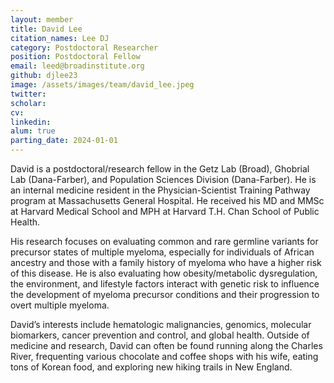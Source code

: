 ```yaml
---
layout: member
title: David Lee
citation_names: Lee DJ
category: Postdoctoral Researcher
position: Postdoctoral Fellow
email: leed@broadinstitute.org
github: djlee23
image: /assets/images/team/david_lee.jpeg
twitter: 
scholar: 
cv:
linkedin:
alum: true
parting_date: 2024-01-01
---
```


David is a postdoctoral/research fellow in the Getz Lab (Broad), Ghobrial Lab (Dana-Farber), and Population Sciences Division (Dana-Farber). He is an internal medicine resident in the Physician-Scientist Training Pathway program at Massachusetts General Hospital. He received his MD and MMSc at Harvard Medical School and MPH at Harvard T.H. Chan School of Public Health.

His research focuses on evaluating common and rare germline variants for precursor states of multiple myeloma, especially for individuals of African ancestry and those with a family history of myeloma who have a higher risk of this disease. He is also evaluating how obesity/metabolic dysregulation, the environment, and lifestyle factors interact with genetic risk to influence the development of myeloma precursor conditions and their progression to overt multiple myeloma.

David’s interests include hematologic malignancies, genomics, molecular biomarkers, cancer prevention and control, and global health. Outside of medicine and research, David can often be found running along the Charles River, frequenting various chocolate and coffee shops with his wife, eating tons of Korean food, and exploring new hiking trails in New England.
